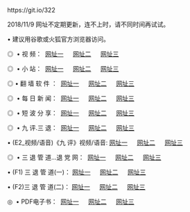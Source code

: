 <p>https://git.io/322
<p>2018/11/9 网址不定期更新，连不上时，请不同时间再试试。
<p>• 建议用谷歌或火狐官方浏览器访问。
<p>◎  • 视 频： 
<a href="http://iq.cercadelrio.com/tv/" target="_blank">网址一</a> 　 
<a href="http://dq.cercadelrio.com/9018.html" target="_blank">网址二</a> 　 
<a href="http://dq.cercadelrio.com/9449.html" target="_blank">网址三</a></p>
<p>◎ </span>  •  小 站：  
<a href="http://iq.cercadelrio.com/" target="_blank">网址一</a> 　 
<a href="http://dq.cercadelrio.com/" target="_blank">网址二</a> 　 
<a href="http://dq.cercadelrio.com/read/" target="_blank">网址三</a></p>
<p>◎  • 翻 墙 软 件 ：  
<a href="http://iq.cercadelrio.com/ff/" target="_blank">网址一</a> 　 
<a href="http://dq.cercadelrio.com/s/read/a1_nd.html" target="_blank">网址二</a> 　 
<a href="http://dq.cercadelrio.com/ff/index.html" target="_blank">网址三</a></p>
<p>◎ </span>  • 每 日 新 闻：  
<a href="http://iq.cercadelrio.com/day/" target="_blank">网址一</a> 　 
<a href="http://dq.cercadelrio.com/day/" target="_blank">网址二</a> 　 
<a href="http://dq.cercadelrio.com/day/index.html" target="_blank">网址三</a></p>
<p>◎ </span>  • 短 波 分 享：  
<a href="http://iq.cercadelrio.com/h/" target="_blank">网址一</a> 　 
<a href="http://dq.cercadelrio.com/h/" target="_blank">网址二</a> 　 
<a href="http://dq.cercadelrio.com/h/index.html" target="_blank">网址三</a></p>
<p>◎   • 九 评.三 退：  
<a href="http://iq.cercadelrio.com/t/" target="_blank">网址一</a> 　 
<a href="http://dq.cercadelrio.com/v2/index.html" target="_blank">网址二</a> 　 
<a href="http://dq.cercadelrio.com/tt/index.html" target="_blank">网址三</a> 　</p>
<p>  • (E2_视频/语音)《九 评》视频/语音: 
<a href="http://dq.cercadelrio.com/7738.html" target="_blank">网址一</a> 　 
<a href="http://dq.cercadelrio.com/7614.html" target="_blank">网址二</a> 　 
<a href="http://dq.cercadelrio.com/7633.html" target="_blank">网址三</a></p>
<p>◎   • 三 退 管 道...退 党 网：  
<a href="http://iq.cercadelrio.com/go/td1.html" target="_blank">网址一</a> 　 
<a href="http://dq.cercadelrio.com/go/td2.html" target="_blank">网址二</a> 　 
<a href="http://dq.cercadelrio.com/go/td3.html" target="_blank">网址三</a></p>
<p>  • (F1) 三 退 管 道(一)： 
<a href="http://iq.cercadelrio.com/dd/" target="_blank">网址一</a> 　 
<a href="http://dq.cercadelrio.com/s/read/a1_tdx.html" target="_blank">网址二</a> 　 
<a href="http://dq.cercadelrio.com/dd/" target="_blank">网址三</a></p>
<p>  • (F2)三 退 管 道(二)： 
<a href="http://dq.cercadelrio.com/d/" target="_blank">网址一</a> 　 
<a href="http://iq.cercadelrio.com/d/index.html" target="_blank">网址二</a> 　 
<a href="http://dq.cercadelrio.com/d/" target="_blank">网址三</a></p>
<p>◎   • PDF电子书：  
<a href="http://iq.cercadelrio.com/p/" target="_blank">网址一</a> 　 
<a href="http://dq.cercadelrio.com/p/index.html" target="_blank">网址二</a> 　 
<a href="http://dq.cercadelrio.com/p/" target="_blank">网址三</a></p>
